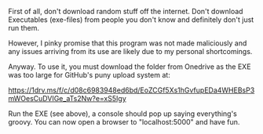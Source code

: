 First of all, don't download random stuff off the internet. Don't download Executables (exe-files) from people you don't know and definitely don't just run them.

However, I pinky promise that this program was not made maliciously and any issues arriving from its use are likely due to my personal shortcomings.

Anyway. To use it, you must download the folder from Onedrive as the EXE was too large for GitHub's puny upload system at:

https://1drv.ms/f/c/d08c6983948ed6bd/EoZCGf5Xs1hGvfupEDa4WHEBsP3mWOesCuDVIGe_aTs2Nw?e=xS5Igy

Run the EXE (see above), a console should pop up saying everything's groovy. You can now open a browser to "localhost:5000" and have fun.
